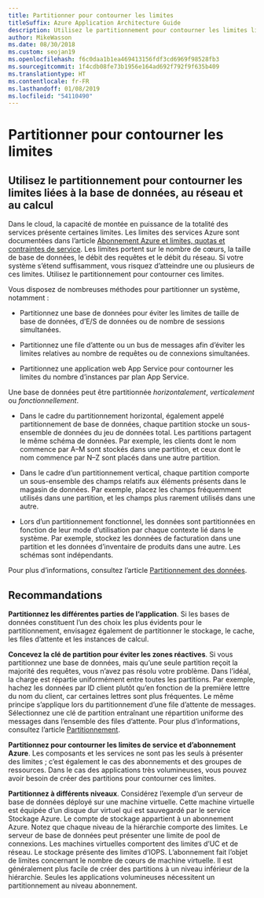 ```yaml
---
title: Partitionner pour contourner les limites
titleSuffix: Azure Application Architecture Guide
description: Utilisez le partitionnement pour contourner les limites liées à la base de données, au réseau et au calcul.
author: MikeWasson
ms.date: 08/30/2018
ms.custom: seojan19
ms.openlocfilehash: f6c0daa1b1ea469413156fdf3cd6969f98528fb3
ms.sourcegitcommit: 1f4cdb08fe73b1956e164ad692f792f9f635b409
ms.translationtype: HT
ms.contentlocale: fr-FR
ms.lasthandoff: 01/08/2019
ms.locfileid: "54110490"
---
```

# <a name="partition-around-limits"></a>Partitionner pour contourner les limites

## <a name="use-partitioning-to-work-around-database-network-and-compute-limits"></a>Utilisez le partitionnement pour contourner les limites liées à la base de données, au réseau et au calcul

Dans le cloud, la capacité de montée en puissance de la totalité des services présente certaines limites. Les limites des services Azure sont documentées dans l’article [Abonnement Azure et limites, quotas et contraintes de service][azure-limits]. Les limites portent sur le nombre de cœurs, la taille de base de données, le débit des requêtes et le débit du réseau. Si votre système s’étend suffisamment, vous risquez d’atteindre une ou plusieurs de ces limites. Utilisez le partitionnement pour contourner ces limites.

Vous disposez de nombreuses méthodes pour partitionner un système, notamment :

- Partitionnez une base de données pour éviter les limites de taille de base de données, d’E/S de données ou de nombre de sessions simultanées.

- Partitionnez une file d’attente ou un bus de messages afin d’éviter les limites relatives au nombre de requêtes ou de connexions simultanées.

- Partitionnez une application web App Service pour contourner les limites du nombre d’instances par plan App Service.

Une base de données peut être partitionnée *horizontalement*, *verticalement* ou *fonctionnellement*.

- Dans le cadre du partitionnement horizontal, également appelé partitionnement de base de données, chaque partition stocke un sous-ensemble de données du jeu de données total. Les partitions partagent le même schéma de données. Par exemple, les clients dont le nom commence par A&ndash;M sont stockés dans une partition, et ceux dont le nom commence par N&ndash;Z sont placés dans une autre partition.

- Dans le cadre d’un partitionnement vertical, chaque partition comporte un sous-ensemble des champs relatifs aux éléments présents dans le magasin de données. Par exemple, placez les champs fréquemment utilisés dans une partition, et les champs plus rarement utilisés dans une autre.

- Lors d’un partitionnement fonctionnel, les données sont partitionnées en fonction de leur mode d’utilisation par chaque contexte lié dans le système. Par exemple, stockez les données de facturation dans une partition et les données d’inventaire de produits dans une autre. Les schémas sont indépendants.

Pour plus d’informations, consultez l’article [Partitionnement des données][data-partitioning-guidance].

## <a name="recommendations"></a>Recommandations

**Partitionnez les différentes parties de l’application**. Si les bases de données constituent l’un des choix les plus évidents pour le partitionnement, envisagez également de partitionner le stockage, le cache, les files d’attente et les instances de calcul.

**Concevez la clé de partition pour éviter les zones réactives**. Si vous partitionnez une base de données, mais qu’une seule partition reçoit la majorité des requêtes, vous n’avez pas résolu votre problème. Dans l’idéal, la charge est répartie uniformément entre toutes les partitions. Par exemple, hachez les données par ID client plutôt qu’en fonction de la première lettre du nom du client, car certaines lettres sont plus fréquentes. Le même principe s’applique lors du partitionnement d’une file d’attente de messages. Sélectionnez une clé de partition entraînant une répartition uniforme des messages dans l’ensemble des files d’attente. Pour plus d’informations, consultez l’article [Partitionnement][sharding].

**Partitionnez pour contourner les limites de service et d’abonnement Azure**. Les composants et les services ne sont pas les seuls à présenter des limites ; c’est également le cas des abonnements et des groupes de ressources. Dans le cas des applications très volumineuses, vous pouvez avoir besoin de créer des partitions pour contourner ces limites.

**Partitionnez à différents niveaux**. Considérez l’exemple d’un serveur de base de données déployé sur une machine virtuelle. Cette machine virtuelle est équipée d’un disque dur virtuel qui est sauvegardé par le service Stockage Azure. Le compte de stockage appartient à un abonnement Azure. Notez que chaque niveau de la hiérarchie comporte des limites. Le serveur de base de données peut présenter une limite de pool de connexions. Les machines virtuelles comportent des limites d’UC et de réseau. Le stockage présente des limites d’IOPS. L’abonnement fait l’objet de limites concernant le nombre de cœurs de machine virtuelle. Il est généralement plus facile de créer des partitions à un niveau inférieur de la hiérarchie. Seules les applications volumineuses nécessitent un partitionnement au niveau abonnement.

<!-- links -->

[azure-limits]: /azure/azure-subscription-service-limits
[data-partitioning-guidance]: ../../best-practices/data-partitioning.md
[sharding]: ../../patterns/sharding.md
